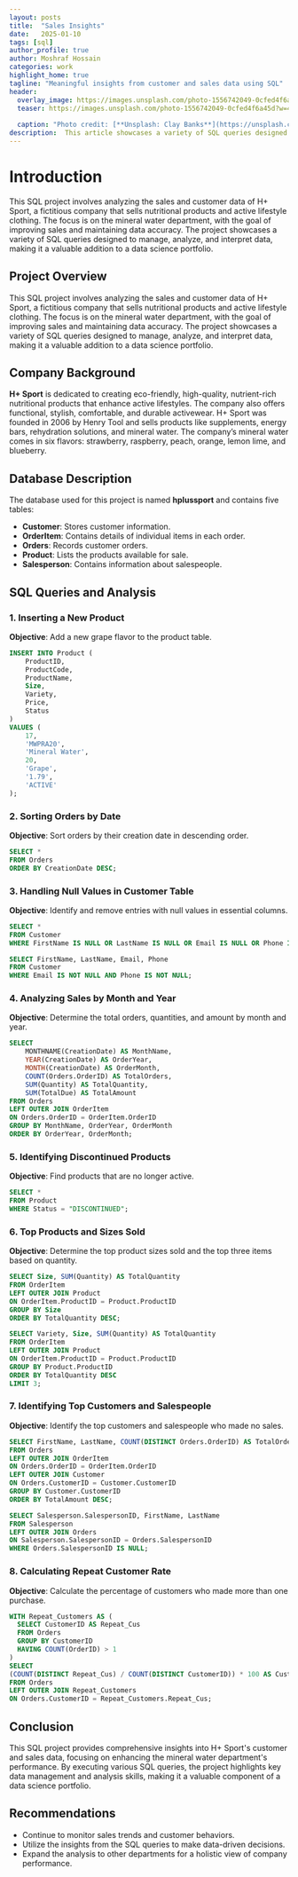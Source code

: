```yaml
---
layout: posts
title:  "Sales Insights"
date:   2025-01-10 
tags: [sql]
author_profile: true
author: Moshraf Hossain
categories: work
highlight_home: true
tagline: "Meaningful insights from customer and sales data using SQL"
header:
  overlay_image: https://images.unsplash.com/photo-1556742049-0cfed4f6a45d?w=400&auto=format&fit=crop&q=60&ixlib=rb-4.0.3&ixid=M3wxMjA3fDB8MHxzZWFyY2h8MTJ8fGN1c3RvbWVyJTIwc2FsZXN8ZW58MHx8MHx8fDA%3D
  teaser: https://images.unsplash.com/photo-1556742049-0cfed4f6a45d?w=400&auto=format&fit=crop&q=60&ixlib=rb-4.0.3&ixid=M3wxMjA3fDB8MHxzZWFyY2h8MTJ8fGN1c3RvbWVyJTIwc2FsZXN8ZW58MHx8MHx8fDA%3D
  
  caption: "Photo credit: [**Unsplash: Clay Banks**](https://unsplash.com/@claybanks)"
description:  This article showcases a variety of SQL queries designed to manage, analyze, and interpret data, making it a valuable addition to a data science portfolio.
---
```


# Introduction
This SQL project involves analyzing the sales and customer data of H+ Sport, a fictitious company that sells nutritional products and active lifestyle clothing. The focus is on the mineral water department, with the goal of improving sales and maintaining data accuracy. The project showcases a variety of SQL queries designed to manage, analyze, and interpret data, making it a valuable addition to a data science portfolio.

## **Project Overview**
This SQL project involves analyzing the sales and customer data of H+ Sport, a fictitious company that sells nutritional products and active lifestyle clothing. The focus is on the mineral water department, with the goal of improving sales and maintaining data accuracy. The project showcases a variety of SQL queries designed to manage, analyze, and interpret data, making it a valuable addition to a data science portfolio.

## **Company Background**
**H+ Sport** is dedicated to creating eco-friendly, high-quality, nutrient-rich nutritional products that enhance active lifestyles. The company also offers functional, stylish, comfortable, and durable activewear. H+ Sport was founded in 2006 by Henry Tool and sells products like supplements, energy bars, rehydration solutions, and mineral water. The company’s mineral water comes in six flavors: strawberry, raspberry, peach, orange, lemon lime, and blueberry.

## **Database Description**
The database used for this project is named **hplussport** and contains five tables:
- **Customer**: Stores customer information.
- **OrderItem**: Contains details of individual items in each order.
- **Orders**: Records customer orders.
- **Product**: Lists the products available for sale.
- **Salesperson**: Contains information about salespeople.

## **SQL Queries and Analysis**

### **1. Inserting a New Product**
**Objective**: Add a new grape flavor to the product table.
```sql
INSERT INTO Product (
    ProductID,
    ProductCode,
    ProductName,
    Size,
    Variety,
    Price,
    Status
)
VALUES (
    17,
    'MWPRA20',
    'Mineral Water',
    20,
    'Grape',
    '1.79',
    'ACTIVE'
);
```

### **2. Sorting Orders by Date**
**Objective**: Sort orders by their creation date in descending order.
```sql
SELECT *
FROM Orders
ORDER BY CreationDate DESC;
```

### **3. Handling Null Values in Customer Table**
**Objective**: Identify and remove entries with null values in essential columns.
```sql
SELECT *
FROM Customer
WHERE FirstName IS NULL OR LastName IS NULL OR Email IS NULL OR Phone IS NULL;

SELECT FirstName, LastName, Email, Phone
FROM Customer
WHERE Email IS NOT NULL AND Phone IS NOT NULL;
```

### **4. Analyzing Sales by Month and Year**
**Objective**: Determine the total orders, quantities, and amount by month and year.
```sql
SELECT
    MONTHNAME(CreationDate) AS MonthName,
    YEAR(CreationDate) AS OrderYear,
    MONTH(CreationDate) AS OrderMonth,
    COUNT(Orders.OrderID) AS TotalOrders,
    SUM(Quantity) AS TotalQuantity,
    SUM(TotalDue) AS TotalAmount
FROM Orders
LEFT OUTER JOIN OrderItem
ON Orders.OrderID = OrderItem.OrderID
GROUP BY MonthName, OrderYear, OrderMonth
ORDER BY OrderYear, OrderMonth;
```

### **5. Identifying Discontinued Products**
**Objective**: Find products that are no longer active.
```sql
SELECT *
FROM Product
WHERE Status = "DISCONTINUED";
```

### **6. Top Products and Sizes Sold**
**Objective**: Determine the top product sizes sold and the top three items based on quantity.
```sql
SELECT Size, SUM(Quantity) AS TotalQuantity
FROM OrderItem
LEFT OUTER JOIN Product
ON OrderItem.ProductID = Product.ProductID
GROUP BY Size
ORDER BY TotalQuantity DESC;

SELECT Variety, Size, SUM(Quantity) AS TotalQuantity
FROM OrderItem
LEFT OUTER JOIN Product
ON OrderItem.ProductID = Product.ProductID
GROUP BY Product.ProductID
ORDER BY TotalQuantity DESC
LIMIT 3;
```

### **7. Identifying Top Customers and Salespeople**
**Objective**: Identify the top customers and salespeople who made no sales.
```sql
SELECT FirstName, LastName, COUNT(DISTINCT Orders.OrderID) AS TotalOrders, SUM(Quantity) AS TotalQuantity, SUM(TotalDue) AS TotalAmount
FROM Orders
LEFT OUTER JOIN OrderItem
ON Orders.OrderID = OrderItem.OrderID
LEFT OUTER JOIN Customer
ON Orders.CustomerID = Customer.CustomerID
GROUP BY Customer.CustomerID
ORDER BY TotalAmount DESC;

SELECT Salesperson.SalespersonID, FirstName, LastName
FROM Salesperson
LEFT OUTER JOIN Orders
ON Salesperson.SalespersonID = Orders.SalespersonID 
WHERE Orders.SalespersonID IS NULL;
```

### **8. Calculating Repeat Customer Rate**
**Objective**: Calculate the percentage of customers who made more than one purchase.
```sql
WITH Repeat_Customers AS (
  SELECT CustomerID AS Repeat_Cus
  FROM Orders
  GROUP BY CustomerID
  HAVING COUNT(OrderID) > 1
)
SELECT 
(COUNT(DISTINCT Repeat_Cus) / COUNT(DISTINCT CustomerID)) * 100 AS CustomerRepeatRate
FROM Orders
LEFT OUTER JOIN Repeat_Customers
ON Orders.CustomerID = Repeat_Customers.Repeat_Cus;
```

## **Conclusion**
This SQL project provides comprehensive insights into H+ Sport's customer and sales data, focusing on enhancing the mineral water department's performance. By executing various SQL queries, the project highlights key data management and analysis skills, making it a valuable component of a data science portfolio.

## **Recommendations**
- Continue to monitor sales trends and customer behaviors.
- Utilize the insights from the SQL queries to make data-driven decisions.
- Expand the analysis to other departments for a holistic view of company performance.
